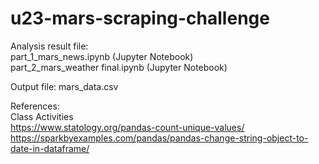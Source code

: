 # u23-mars-scraping-challenge

Analysis result file:   
part_1_mars_news.ipynb (Jupyter Notebook)  
part_2_mars_weather final.ipynb (Jupyter Notebook)  

Output file:
mars_data.csv

References:  
Class Activities   
https://www.statology.org/pandas-count-unique-values/   
https://sparkbyexamples.com/pandas/pandas-change-string-object-to-date-in-dataframe/
